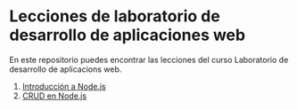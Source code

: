 # Lecciones de laboratorio de desarrollo de aplicaciones web

En este repositorio puedes encontrar las lecciones del curso Laboratorio de desarrollo de aplicacions web.

1. [Introducción a Node.js](01%20-%20Hello%20MVC%20en%20Node.js.md)
2. [CRUD en Node.js](02_-_CRUD_en_Node.js.md)